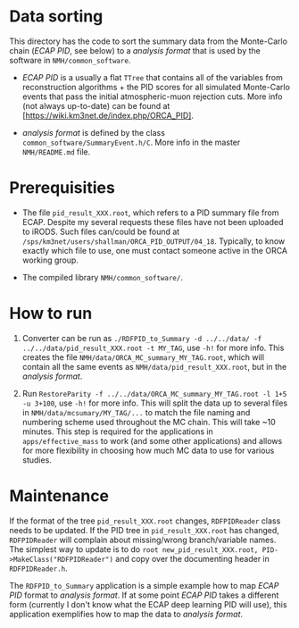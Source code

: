 Data sorting
============
This directory has the code to sort the summary data from the Monte-Carlo chain (*ECAP PID*, see below) to a *analysis format* that is used by the software in `NMH/common_software`. 

* *ECAP PID* is a usually a flat `TTree` that contains all of the variables from reconstruction algorithms + the PID scores for all simulated Monte-Carlo events that pass the initial atmospheric-muon rejection cuts. More info (not always up-to-date) can be found at [https://wiki.km3net.de/index.php/ORCA_PID]. 

* *analysis format* is defined by the class `common_software/SummaryEvent.h/C`. More info in the master `NMH/README.md` file.

Prerequisities
==============
* The file `pid_result_XXX.root`, which refers to a PID summary file from ECAP. Despite my several requests these files have not been uploaded to iRODS. Such files can/could be found at `/sps/km3net/users/shallman/ORCA_PID_OUTPUT/04_18`. Typically, to know exactly which file to use, one must contact someone active in the ORCA working group.

* The compiled library `NMH/common_software/`.

How to run
==========

1. Converter can be run as `./RDFPID_to_Summary -d ../../data/ -f ../../data/pid_result_XXX.root -t MY_TAG`, use `-h!` for more info. This creates the file `NMH/data/ORCA_MC_summary_MY_TAG.root`, which will contain all the same events as `NMH/data/pid_result_XXX.root`, but in the *analysis format*.
   
2. Run `RestoreParity -f ../../data/ORCA_MC_summary_MY_TAG.root -l 1+5 -u 3+100`, use `-h!` for more info. This will split the data up to several files in `NMH/data/mcsumary/MY_TAG/...` to match the file naming and numbering scheme used throughout the MC chain. This will take ~10 minutes. This step is required for the applications in `apps/effective_mass` to work (and some other applications) and allows for more flexibility in choosing how much MC data to use for various studies.

Maintenance
===========

If the format of the tree `pid_result_XXX.root` changes, `RDFPIDReader` class needs to be updated. If the PID tree in `pid_result_XXX.root` has changed, `RDFPIDReader` will complain about missing/wrong branch/variable names. The simplest way to update is to do `root new_pid_result_XXX.root, PID->MakeClass("RDFPIDReader")` and copy over the documenting header in `RDFPIDReader.h`.

The `RDFPID_to_Summary` application is a simple example how to map *ECAP PID* format to *analysis format*. If at some point *ECAP PID* takes a different form (currently I don't know what the ECAP deep learning PID will use), this application exemplifies how to map the data to *analysis format*.

